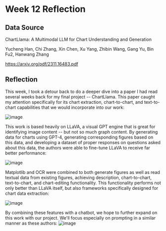 # Week 12 Reflection
## Data Source

ChartLlama: A Multimodal LLM for Chart Understanding and Generation

Yucheng Han, Chi Zhang, Xin Chen, Xu Yang, Zhibin Wang, Gang Yu, Bin Fu2, Hanwang Zhang

https://arxiv.org/pdf/2311.16483.pdf

## Reflection
This week, I took a detour back to do a deeper dive into a paper I had read several weeks back for my final project -- ChartLlama. This paper caught my attention specifically for its chart extraction, chart-to-chart, and text-to-chart capabilities that we would incorporate into our work:

![image](https://github.com/akerekon/reflections-research/assets/89589162/9f80315b-5a35-4341-b282-ee611bee7f9f)

This work is based heavily on LLaVA, a visual GPT engine that is great for identifying image content -- but not so much graph content. By generating data for charts using GPT-4, generating corresponding figures based on this data, and developing a dataset of proper responses on questions asked about this data, the authors were able to fine-tune LLaVA to receive far better performance:

![image](https://github.com/akerekon/reflections-research/assets/89589162/41325db3-6230-4385-bed6-7b761b5d6993)

Matplotlib and OCR were combined to both generate figures as well as read textual data from existing figures, achieving description, chart-to-chart, text-to-chart, and chart-editing functionality. This functionality performs not only better than LLaVA itself, but also frameworks specifically designed for chart data extraction:

![image](https://github.com/akerekon/reflections-research/assets/89589162/5fb8962d-99e7-44b6-84e9-78c2aec26e89)

By combining these features with a chatbot, we hope to further expand on this work with our project. We'll focus especially on prompting in a similar manner as these authors:
![image](https://github.com/akerekon/reflections-research/assets/89589162/02bc0564-eceb-4fac-a592-b2a3e14fd388)


